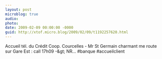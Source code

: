 ```yaml
---
layout: post
microblog: true
audio: 
photo: 
date: 2009-02-09 00:00:00 -0000
guid: http://xtof.micro.blog/2009/02/09/t1192257620.html
---
```

Accueil tél. du Crédit Coop. Courcelles - Mr St Germain charmant me route sur Gare Est :  call 17h09 -&amp;gt; NR...  #banque #accueilclient
